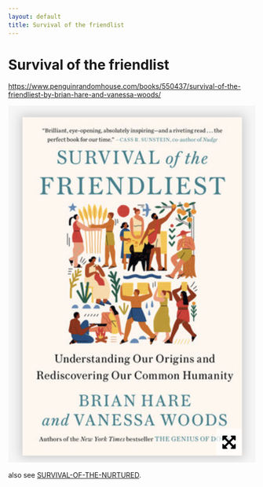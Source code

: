 ```yaml
---
layout: default
title: Survival of the friendlist
---
```

# Survival of the friendlist



https://www.penguinrandomhouse.com/books/550437/survival-of-the-friendliest-by-brian-hare-and-vanessa-woods/

![](media/cleanshot_2024-08-26-at-20-14-01@2x.png)

also see [SURVIVAL-OF-THE-NURTURED](SURVIVAL-OF-THE-NURTURED.md).